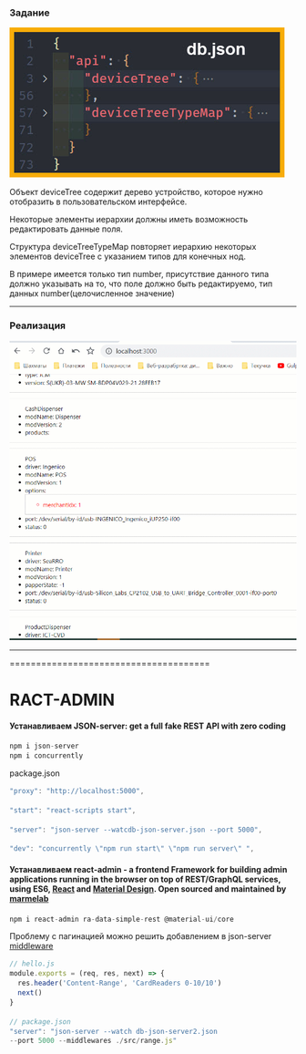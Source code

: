 ### Задание

![Картинка](./public/db.json.jpg)

Объект deviceTree содержит дерево устройство, которое нужно отобразить в пользовательском интерфейсе.

Некоторые элементы иерархии должны иметь возможность редактировать данные поля.

Структура deviceTreeTypeMap повторяет иерархию некоторых элементов deviceTree с указанием типов для конечных нод.

В примере имеется только тип number, присутствие данного типа должно указывать на то, что поле должно быть редактируемо, тип данных number(целочисленное значение)

---

### Реализация

![Картинка](./public/demo.gif)

---

======================================

# RACT-ADMIN

#### Устанавливаем JSON-server: get a full fake REST API with zero coding

```js
npm i json-server
npm i concurrently
```

package.json

```js
"proxy": "http://localhost:5000",

"start": "react-scripts start",

"server": "json-server --watcdb-json-server.json --port 5000",

"dev": "concurrently \"npm run start\" \"npm run server\" ",
```

#### Устанавливаем react-admin - a frontend Framework for building admin applications running in the browser on top of REST/GraphQL services, using ES6, [React](https://facebook.github.io/react/) and [Material Design](https://facebook.github.io/react/). Open sourced and maintained by [marmelab](https://marmelab.com/)

```js
npm i react-admin ra-data-simple-rest @material-ui/core
```

Проблему с пагинацией можно решить добавлением в json-server [middleware](https://www.npmjs.com/package/json-server#add-middlewares)

```js
// hello.js
module.exports = (req, res, next) => {
  res.header('Content-Range', 'CardReaders 0-10/10')
  next()
}

// package.json
"server": "json-server --watch db-json-server2.json
--port 5000 --middlewares ./src/range.js"
```
